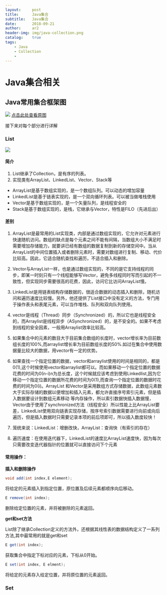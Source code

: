 ```yaml
---
layout:     post
title:      Java集合
subtitle:   Java集合
date:       2018-09-21
author:     ar2
header-img: img/java-collection.png
catalog: 	true
tags:
    - Java
    - Collection
    - 
---
```


# Java集合相关
## Java常用集合框架图

![](http://i.aracg.cc/img/java-collection.png)
[点击此处查看原图](http://i.aracg.cc/img/java-collection.png)

接下来对每个部分进行详解

### List
![](http://i.aracg.cc/img/java-list.png)

#### 简介
1. List继承了Collection，是有序的列表。
2. 实现类有ArrayList、LinkedList、Vector、Stack等 
- ArrayList是基于数组实现的，是一个数组队列。可以动态的增加容量
- LinkedList是基于链表实现的，是一个双向循环列表。可以被当做堆栈使用
- Vector是基于数组实现的，是一个矢量队列，是线程安全的
- Stack是基于数组实现的，是栈，它继承与Vector，特性是FILO（先进后出）

#### 差别
1. ArrayList是最常用的List实现类，内部是通过数组实现的，它允许对元素进行快速随机访问。数组的缺点是每个元素之间不能有间隔，当数组大小不满足时需要增加存储能力，就要讲已经有数组的数据复制到新的存储空间中。当从ArrayList的中间位置插入或者删除元素时，需要对数组进行复制、移动、代价比较高。因此，它适合随机查找和遍历，不适合插入和删除。

2. Vector与ArrayList一样，也是通过数组实现的，不同的是它支持线程的同步，即某一时刻只有一个线程能够写Vector，避免多线程同时写而引起的不一致性，但实现同步需要很高的花费，因此，访问它比访问ArrayList慢。

3. LinkedList是用链表结构存储数据的，很适合数据的动态插入和删除，随机访问和遍历速度比较慢。另外，他还提供了List接口中没有定义的方法，专门用于操作表头和表尾元素，可以当作堆栈、队列和双向队列使用。

4. vector是线程（Thread）同步（Synchronized）的，所以它也是线程安全的，而Arraylist是线程异步（ASynchronized）的，是不安全的。如果不考虑到线程的安全因素，一般用Arraylist效率比较高。

5. 如果集合中的元素的数目大于目前集合数组的长度时，vector增长率为目前数组长度的100%,而arraylist增长率为目前数组长度的50%.如过在集合中使用数据量比较大的数据，用vector有一定的优势。

6. 如果查找一个指定位置的数据，vector和arraylist使用的时间是相同的，都是0(1),这个时候使用vector和arraylist都可以。而如果移动一个指定位置的数据花费的时间为0(n-i)n为总长度，这个时候就应该考虑到使用Linkedlist,因为它移动一个指定位置的数据所花费的时间为0(1),而查询一个指定位置的数据时花费的时间为0(i)。ArrayList 和Vector是采用数组方式存储数据，此数组元素数大于实际存储的数据以便增加和插入元素，都允许直接序号索引元素，但是插入数据要设计到数组元素移动 等内存操作，所以索引数据快插入数据慢，Vector由于使用了synchronized方法（线程安全）所以性能上比ArrayList要差，LinkedList使用双向链表实现存储，按序号索引数据需要进行向前或向后遍历，但是插入数据时只需要记录本项的前后项即可，所以插入数度较快！

7. 笼统来说：LinkedList：增删改快，ArrayList：查询快（有索引的存在）

8. 遍历速度：在使用迭代器下，LinkedList的速度比ArrayList速度快，因为每次只需要改变迭代器指针的位置就可以直接访问下个元素

#### 常用操作： 
**插入和删除操作**

```java
void add(int index,E element);
```
将给定的元素插入到指定位置，原位置及后续元素都顺序向后移动。 
```java
E remove(int index);
```
删除给定位置的元素，并将被删除的元素返回。

**get和set方法** 

List除了继承Collection定义的方法外，还根据其线性表的数据结构定义了一系列方法,其中最常用的就是get和set 
```java
E get(int index);
```
获取集合中指定下标对应的元素，下标从0开始。 
```java
E set(int index, E elment);
```
将给定的元素存入给定位置，并将原位置的元素返回。

### Set

